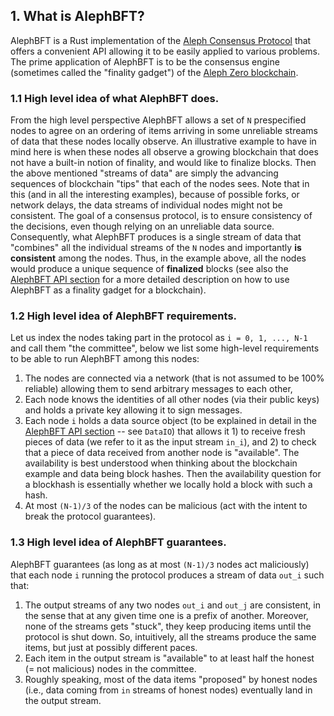 ## 1. What is AlephBFT?

AlephBFT is a Rust implementation of the [Aleph Consensus Protocol](https://arxiv.org/abs/1908.05156) that offers a convenient API allowing it to be easily applied to various problems. The prime application of AlephBFT is to be the consensus engine (sometimes called the "finality gadget") of the [Aleph Zero blockchain](https://alephzero.org/).

### 1.1 High level idea of what AlephBFT does.

From the high level perspective AlephBFT allows a set of `N` prespecified nodes to agree on an ordering of items arriving in some unreliable streams of data that these nodes locally observe. An illustrative example to have in mind here is when these nodes all observe a growing blockchain that does not have a built-in notion of finality, and would like to finalize blocks. Then the above mentioned "streams of data" are simply the advancing sequences of blockchain "tips" that each of the nodes sees. Note that in this (and in all the interesting examples), because of possible forks, or network delays, the data streams of individual nodes might not be consistent.
The goal of a consensus protocol, is to ensure consistency of the decisions, even though relying on an unreliable data source. Consequently, what AlephBFT produces is a single stream of data that "combines" all the individual streams of the `N` nodes and importantly **is consistent** among the nodes. Thus, in the example above, all the nodes would produce a unique sequence of **finalized** blocks (see also the [AlephBFT API section](aleph_bft_api.md) for a more detailed description on how to use AlephBFT as a finality gadget for a blockchain).

### 1.2 High level idea of AlephBFT requirements.

Let us index the nodes taking part in the protocol as `i = 0, 1, ..., N-1` and call them "the committee", below we list some high-level requirements to be able to run AlephBFT among this nodes:

1. The nodes are connected via a network (that is not assumed to be 100% reliable) allowing them to send arbitrary messages to each other,
2. Each node knows the identities of all other nodes (via their public keys) and holds a private key allowing it to sign messages.
3. Each node `i` holds a data source object (to be explained in detail in the [AlephBFT API section](aleph_bft_api.md) -- see `DataIO`) that allows it 1) to receive fresh pieces of data (we refer to it as the input stream `in_i`), and 2) to check that a piece of data received from another node is "available". The availability is best understood when thinking about the blockchain example and data being block hashes. Then the availability question for a blockhash is essentially whether we locally hold a block with such a hash.
4. At most `(N-1)/3` of the nodes can be malicious (act with the intent to break the protocol guarantees).

### 1.3 High level idea of AlephBFT guarantees.

AlephBFT guarantees (as long as at most `(N-1)/3` nodes act maliciously) that each node `i` running the protocol produces a stream of data `out_i` such that:

1. The output streams of any two nodes `out_i` and `out_j` are consistent, in the sense that at any given time one is a prefix of another. Moreover, none of the streams gets "stuck", they keep producing items until the protocol is shut down. So, intuitively, all the streams produce the same items, but just at possibly different paces.
2. Each item in the output stream is "available" to at least half the honest (= not malicious) nodes in the committee.
3. Roughly speaking, most of the data items "proposed" by honest nodes (i.e., data coming from `in` streams of honest nodes) eventually land in the output stream.
